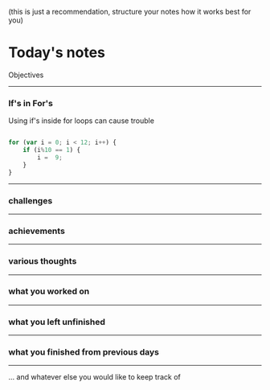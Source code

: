 (this is just a recommendation, structure your notes how it works best for you)

# Today's notes

Objectives

___

### If's in For's

Using if's inside for loops can cause trouble

```js

for (var i = 0; i < 12; i++) {
	if (i%10 == 1) {
		i =  9;
	}
}

```

___

###  challenges

___

###  achievements

___

###  various thoughts

___ 

###  what you worked on

___

###  what you left unfinished

___

###  what you finished from previous days

___

...  and whatever else you would like to keep track of